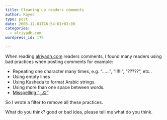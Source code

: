 ```yaml
---
title: Cleaning up readers comments
author: Rayed
type: post
date: 2005-12-01T16:54:01+03:00
categories:
  - alriyadh.com
wordpress_id: 179

---
```

<p>When reading <a href="http://www.alriyadh.com/">alriyadh.com</a> readers comments, I found many readers using bad practices when posting comments for example:</p>
<ul>
<li>Repeating one character many times, e.g. &#8220;&#8230;&#8230;&#8221;, &#8220;!!!!!&#8221;, &#8220;?????&#8221;, etc..</li>
<li>Using empty lines</li>
<li>Using Kasheda to format Arabic strings.</li>
<li>Using more than one space between words.</li>
<li><a href="http://rayed.com/wordpress/?p=162">Misspelling &#8220;لكن&#8221;</a></li>
</ul>
<p>So I wrote a filter to remove all these practices.</p>
<p>What do you think? good or bad idea, please tell me what do you think.</p>
